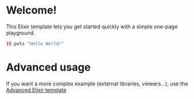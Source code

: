 # Welcome!

This Elixir template lets you get started quickly with a simple one-page playground.

```elixir runnable
IO.puts "Hello World!"
```

# Advanced usage

If you want a more complex example (external libraries, viewers...), use the [Advanced Elixir template](https://tech.io/select-repo/1226)
